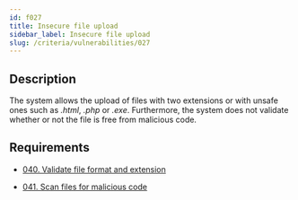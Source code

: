 ```yaml
---
id: f027
title: Insecure file upload
sidebar_label: Insecure file upload
slug: /criteria/vulnerabilities/027
---
```


## Description

The system allows the upload of files
with two extensions or with unsafe ones
such as *.html*, *.php* or *.exe*.
Furthermore,
the system does not validate
whether or not the file is free
from malicious code.

## Requirements

- [040. Validate file format and extension](/criteria/requirements/files/040)

- [041. Scan files for malicious code](/criteria/requirements/files/041)
